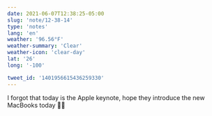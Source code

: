 ```yaml
---
date: 2021-06-07T12:38:25-05:00
slug: 'note/12-38-14'
type: 'notes'
lang: 'en'
weather: '96.56°F'
weather-summary: 'Clear'
weather-icon: 'clear-day'
lat: '26'
long: '-100'

tweet_id: '1401956615436259330'
---
```

I forgot that today is the Apple keynote, hope they introduce the new MacBooks today 🤞🏼
